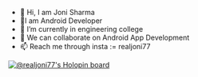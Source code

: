 - 👋 Hi, I am Joni Sharma
- 👀I am  Android Developer
- 🌱 I’m currently in engineering college
- 💞️ We can collaborate on Android App Development
- 📫 Reach me through insta := realjoni77

<!---
realjoni17/realjoni17 is a ✨ special ✨ repository because its `README.md` (this file) appears on your GitHub profile.
You can click the Preview link to take a look at your changes.
--->
[![@realjoni77's Holopin board](https://holopin.me/realjoni77)](https://holopin.io/@realjoni77)
